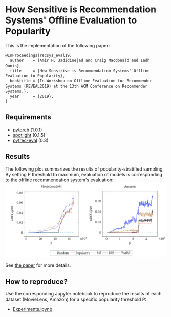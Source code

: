 # How Sensitive is Recommendation Systems' Offline Evaluation to Popularity

This is the implementation of the following paper:

```
@InProceedings{recsys_eval19,
  author    = {Amir H. Jadidinejad and Craig Macdonald and Iadh Ounis},
  title     = {How Sensitive is Recommendation Systems' Offline Evaluation to Popularity},
  booktitle = {In Workshop on Offline Evaluation for Recommender Systems (REVEAL2019) at the 13th ACM Conference on Recommender Systems.},
  year      = {2019},
}
```

## Requirements
* [pytorch](https://github.com/pytorch/pytorch) (1.0.1)
* [spotlight](https://github.com/maciejkula/spotlight) (0.1.5)
* [pytrec-eval](https://github.com/cvangysel/pytrec_eval) (0.3)


## Results
The following plot summarizes the results of popularity-stratified sampling, By setting P threshold to maximum, evaluation of models is corresponding to the offline recommendation system's evaluation:
![popularity stratified sampling](popularity_stratified_sampling.png)

See [the paper](#) for more details.

## How to reproduce?
Use the corresponding Jupyter notebook to reproduce the results of each dataset (MovieLens, Amazon) for a specific popularity threshold P:
* [Experiments.ipynb](https://github.com/amirj/recsys_eval/blob/master/Experiments.ipynb)
